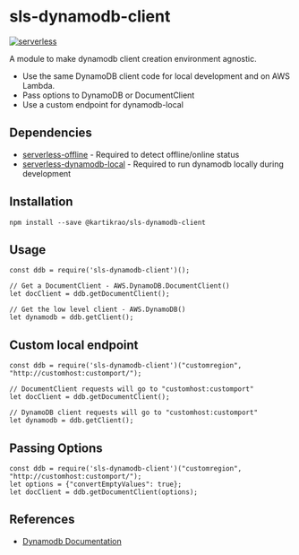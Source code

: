 sls-dynamodb-client
=================================

[![serverless](http://public.serverless.com/badges/v3.svg)](http://www.serverless.com)

A module to make dynamodb client creation environment agnostic.

* Use the same DynamoDB client code for local development and on AWS Lambda.
* Pass options to DynamoDB or DocumentClient
* Use a custom endpoint for dynamodb-local

## Dependencies

*  [serverless-offline](https://github.com/dherault/serverless-offline) - Required to detect offline/online status
*  [serverless-dynamodb-local](https://github.com/99xt/serverless-dynamodb-local) - Required to run dynamodb locally during development

## Installation

`npm install --save @kartikrao/sls-dynamodb-client`

## Usage

```
const ddb = require('sls-dynamodb-client')();

// Get a DocumentClient - AWS.DynamoDB.DocumentClient()
let docClient = ddb.getDocumentClient();

// Get the low level client - AWS.DynamoDB()
let dynamodb = ddb.getClient();

```

## Custom local endpoint
```
const ddb = require('sls-dynamodb-client')("customregion", "http://customhost:customport/");

// DocumentClient requests will go to "customhost:customport"
let docClient = ddb.getDocumentClient();

// DynamoDB client requests will go to "customhost:customport"
let dynamodb = ddb.getClient();
```

## Passing Options
```
const ddb = require('sls-dynamodb-client')("customregion", "http://customhost:customport/");
let options = {"convertEmptyValues": true};
let docClient = ddb.getDocumentClient(options);
```

## References
* [Dynamodb Documentation](http://docs.aws.amazon.com/AWSJavaScriptSDK/latest/AWS/DynamoDB.html)
